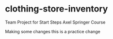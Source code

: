 # clothing-store-inventory
Team Project for Start Steps Axel Springer Course

Making some changes
this is a practice change
